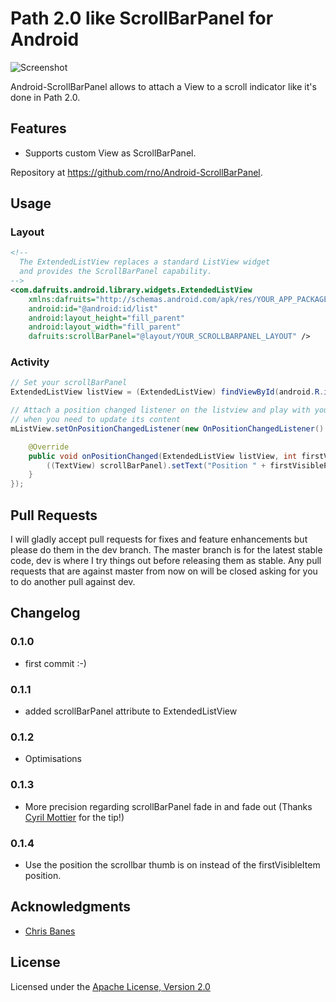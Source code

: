 # Path 2.0 like ScrollBarPanel for Android

![Screenshot](https://github.com/rno/Android-ScrollBarPanel/raw/master/demo_capture.png)

Android-ScrollBarPanel allows to attach a View to a scroll indicator like it's done in Path 2.0.

## Features

 * Supports custom View as ScrollBarPanel.

Repository at <https://github.com/rno/Android-ScrollBarPanel>.

## Usage

### Layout

``` xml
<!--
  The ExtendedListView replaces a standard ListView widget
  and provides the ScrollBarPanel capability.
-->
<com.dafruits.android.library.widgets.ExtendedListView
    xmlns:dafruits="http://schemas.android.com/apk/res/YOUR_APP_PACKAGE_NAME"
    android:id="@android:id/list"
    android:layout_height="fill_parent"
    android:layout_width="fill_parent"
    dafruits:scrollBarPanel="@layout/YOUR_SCROLLBARPANEL_LAYOUT" />
```

### Activity

``` java
// Set your scrollBarPanel
ExtendedListView listView = (ExtendedListView) findViewById(android.R.id.list);

// Attach a position changed listener on the listview and play with your scrollBarPanel
// when you need to update its content
mListView.setOnPositionChangedListener(new OnPositionChangedListener() {

	@Override
	public void onPositionChanged(ExtendedListView listView, int firstVisiblePosition, View scrollBarPanel) {
		((TextView) scrollBarPanel).setText("Position " + firstVisiblePosition);
	}
});

```

## Pull Requests

I will gladly accept pull requests for fixes and feature enhancements but please do them in the dev branch. The master branch is for the latest stable code,  dev is where I try things out before releasing them as stable. Any pull requests that are against master from now on will be closed asking for you to do another pull against dev.

## Changelog

### 0.1.0

* first commit :-)

### 0.1.1

* added scrollBarPanel attribute to ExtendedListView

### 0.1.2

* Optimisations

### 0.1.3

* More precision regarding scrollBarPanel fade in and fade out (Thanks [Cyril Mottier](https://github.com/cyrilmottier) for the tip!)

### 0.1.4

* Use the position the scrollbar thumb is on instead of the firstVisibleItem position.

## Acknowledgments

* [Chris Banes](https://github.com/chrisbanes)

## License

Licensed under the [Apache License, Version 2.0](http://www.apache.org/licenses/LICENSE-2.0.html)
